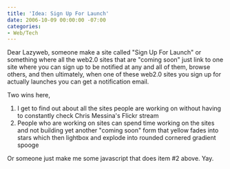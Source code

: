 ```yaml
---
title: 'Idea: Sign Up For Launch'
date: 2006-10-09 00:00:00 -07:00
categories:
- Web/Tech
---
```


<p>
Dear Lazyweb, someone make a site called "Sign Up For Launch" or something where all the web2.0 sites that are "coming soon" just link to one site where you can sign up to be notified at any and all of them, browse others, and then ultimately, when one of these web2.0 sites you sign up for actually launches you can get a notification email.
</p><p>
Two wins here,
</p><ol><li>I get to find out about all the sites people are working on without having to constantly check Chris Messina's Flickr stream</li><li>People who are working on sites can spend time working on the sites and not building yet another "coming soon" form that yellow fades into stars which then lightbox and explode into rounded cornered gradient spooge</li></ol><p>
Or someone just make me some javascript that does item #2 above. Yay.
</p>
